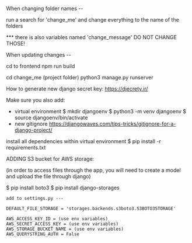 When changing folder names --

run a search for 'change_me' and change everything to the name of the folders

*** there is also variables named 'change_message' DO NOT CHANGE THOSE!

When updating changes --

cd to frontend
npm run build

cd change_me (project folder)
python3 manage.py runserver

How to generate new django secret key:
https://djecrety.ir/

Make sure you also add:
- virtual environment
$ mkdir djangoenv
$ python3 -m venv djangoenv
$ source djangoenv/bin/activate
- new gitignore
https://djangowaves.com/tips-tricks/gitignore-for-a-django-project/

install all dependencies within virtual environment
$ pip install -r requirements.txt


ADDING S3 bucket for AWS storage:

(in order to access files through the app, you will need to create a model and upload the file through django)

$ pip install boto3
$ pip install django-storages

    add to settings.py ---

    DEFAULT_FILE_STORAGE = 'storages.backends.s3boto3.S3BOTO3STORAGE'

    AWS_ACCESS_KEY_ID = (use env variables)
    AWS_SECRET_ACCESS_KEY = (use env variables)
    AWS_STORAGE_BUCKET_NAME = (use env variables)
    AWS_QUERYSTRING_AUTH = False
